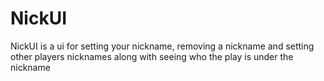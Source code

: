# NickUI
NickUI is a ui for setting your nickname, removing a nickname and setting other players nicknames along with seeing who the play is under the nickname
